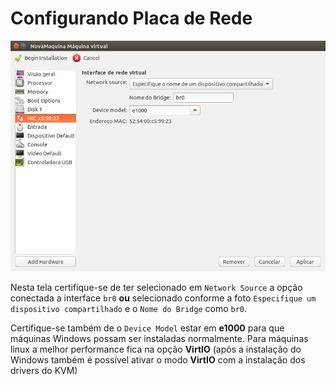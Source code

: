 Configurando Placa de Rede
=========

![Virt Manager - Rede](images/virt-manager10.png)

Nesta tela certifique-se de ter selecionado em `Network Source` a opção
conectada a interface `br0` **ou** selecionado conforme a foto `Especifique
um dispositivo compartilhado` e o `Nome do Bridge` como `br0`.

Certifique-se também de o `Device Model` estar em **e1000** para que máquinas
Windows possam ser instaladas normalmente. Para máquinas linux a melhor 
performance fica na opção **VirtIO** (após a instalação do Windows também
é possível ativar o modo **VirtIO** com a instalação dos drivers do KVM)
